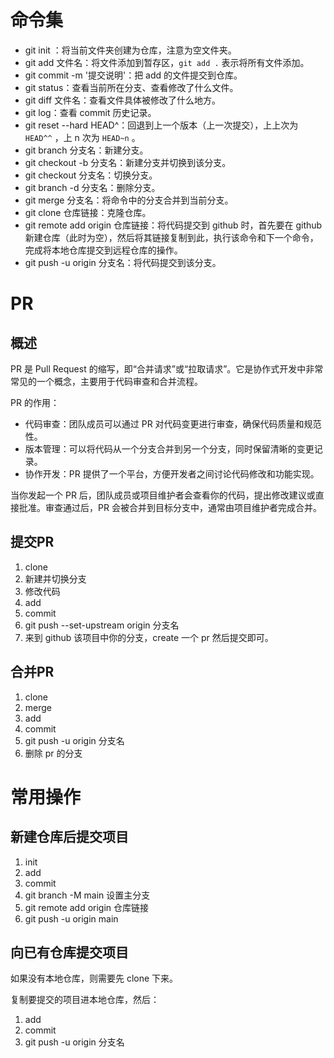 # 命令集

- git init ：将当前文件夹创建为仓库，注意为空文件夹。
- git add 文件名：将文件添加到暂存区，`git add .` 表示将所有文件添加。
- git commit -m '提交说明'：把 add 的文件提交到仓库。
- git status：查看当前所在分支、查看修改了什么文件。
- git diff 文件名：查看文件具体被修改了什么地方。
- git log：查看 commit 历史记录。
- git reset --hard HEAD^：回退到上一个版本（上一次提交），上上次为 `HEAD^^` ，上 n 次为 `HEAD~n` 。
- git branch 分支名：新建分支。
- git checkout -b 分支名：新建分支并切换到该分支。
- git checkout 分支名：切换分支。
- git branch -d 分支名：删除分支。
- git merge 分支名：将命令中的分支合并到当前分支。
- git clone 仓库链接：克隆仓库。
- git remote add origin 仓库链接：将代码提交到 github 时，首先要在 github 新建仓库（此时为空），然后将其链接复制到此，执行该命令和下一个命令，完成将本地仓库提交到远程仓库的操作。
- git push -u origin 分支名：将代码提交到该分支。

# PR

## 概述

PR 是 Pull Request 的缩写，即“合并请求”或“拉取请求”。它是协作式开发中非常常见的一个概念，主要用于代码审查和合并流程。

PR 的作用：

- 代码审查：团队成员可以通过 PR 对代码变更进行审查，确保代码质量和规范性。
- 版本管理：可以将代码从一个分支合并到另一个分支，同时保留清晰的变更记录。
- 协作开发：PR 提供了一个平台，方便开发者之间讨论代码修改和功能实现。

当你发起一个 PR 后，团队成员或项目维护者会查看你的代码，提出修改建议或直接批准。审查通过后，PR 会被合并到目标分支中，通常由项目维护者完成合并。

## 提交PR

1. clone
2. 新建并切换分支
3. 修改代码
4. add
5. commit
6. git push --set-upstream origin 分支名
7. 来到 github 该项目中你的分支，create 一个 pr 然后提交即可。

## 合并PR

1. clone
2. merge
3. add
4. commit
5. git push -u origin 分支名
6. 删除 pr 的分支

# 常用操作

## 新建仓库后提交项目

1. init
2. add
3. commit
4. git branch -M main 设置主分支
5. git remote add origin 仓库链接
6. git push -u origin main

## 向已有仓库提交项目

如果没有本地仓库，则需要先 clone 下来。

复制要提交的项目进本地仓库，然后：

1. add
2. commit
3. git push -u origin 分支名
